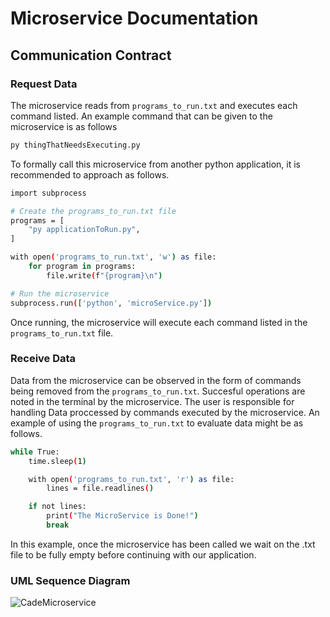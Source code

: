 # Microservice Documentation

## Communication Contract

### Request Data

The microservice reads from `programs_to_run.txt` and executes each command listed. An example command that can be given to the microservice is as follows
```sh
py thingThatNeedsExecuting.py
```
To formally call this microservice from another python application, it is recommended to approach as follows.

```sh
import subprocess

# Create the programs_to_run.txt file
programs = [
    "py applicationToRun.py",
]

with open('programs_to_run.txt', 'w') as file:
    for program in programs:
        file.write(f"{program}\n")

# Run the microservice
subprocess.run(['python', 'microService.py'])
```

Once running, the microservice will execute each command listed in the `programs_to_run.txt` file.

### Receive Data

Data from the microservice can be observed in the form of commands being removed from the `programs_to_run.txt`.
Succesful operations are noted in the terminal by the microservice.
The user is responsible for handling Data proccessed by commands executed by the microservice. An example of using the `programs_to_run.txt` to evaluate data might be as follows.
```sh
while True:
    time.sleep(1)

    with open('programs_to_run.txt', 'r') as file:
        lines = file.readlines()

    if not lines:
        print("The MicroService is Done!")
        break
```
In this example, once the microservice has been called we wait on the .txt file to be fully empty before continuing with our application.

### UML Sequence Diagram

![CadeMicroservice](https://github.com/ThomaDevOSU/CadeMicroservice/assets/166056408/92df0f8d-cdfb-4dd0-855f-49896ca3e892)
